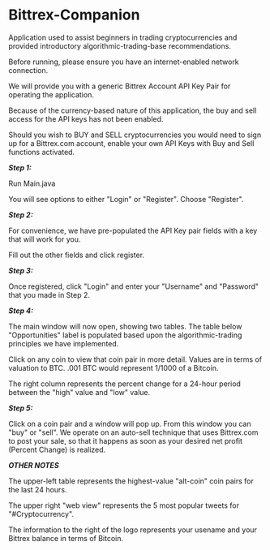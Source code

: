 # Bittrex-Companion

Application used to assist beginners in trading cryptocurrencies and provided introductory 
algorithmic-trading-base recommendations.

Before running, please ensure you have an internet-enabled network connection.

We will provide you with a generic Bittrex Account API Key Pair for operating the application.

Because of the currency-based nature of this application, the buy and sell access for the API keys has not been enabled.

Should you wish to BUY and SELL cryptocurrencies you would need to sign up for a Bittrex.com account, enable your own 
API Keys with Buy and Sell functions activated.

***Step 1:***

Run Main.java

You will see options to either "Login" or "Register".  Choose "Register".

***Step 2:***

For convenience, we have pre-populated the API Key pair fields with a key that will work for you.

Fill out the other fields and click register.  

***Step 3:***

Once registered, click "Login" and enter your "Username" and "Password" that you made in Step 2.

***Step 4:***

The main window will now open, showing two tables.  The table below "Opportunities" label is populated based upon
the algorithmic-trading principles we have implemented.

Click on any coin to view that coin pair in more detail.  Values are in terms of valuation to BTC.  .001 BTC would represent 1/1000 of a Bitcoin.

The right column represents the percent change for a 24-hour period between the "high" value and "low" value.

***Step 5:***

Click on a coin pair and a window will pop up.  From this window you can "buy" or "sell".  We operate on an auto-sell technique that uses
Bittrex.com to post your sale, so that it happens as soon as your desired net profit (Percent Change) is realized.


***OTHER NOTES***

The upper-left table represents the highest-value "alt-coin" coin pairs for the last 24 hours.

The upper right "web view" represents the 5 most popular tweets for "#Cryptocurrency".

The information to the right of the logo represents your usename and your Bittrex balance in terms of Bitcoin.








